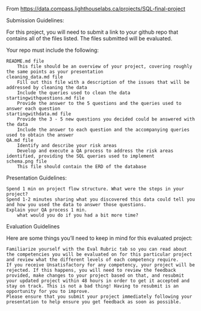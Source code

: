 From
https://data.compass.lighthouselabs.ca/projects/SQL-final-project

Submission Guidelines:

For this project, you will need to submit a link to your github repo that contains all of the files listed. The files submitted will be evaluated.

Your repo must include the following:

    README.md file
        This file should be an overview of your project, covering roughly the same points as your presentation
    cleaning_data.md file
        Fill out this file with a description of the issues that will be addressed by cleaning the data
        Include the queries used to clean the data
    startingwithquestions.md file
        Provide the answer to the 5 questions and the queries used to answer each question
    startingwithdata.md file
        Provide the 3 - 5 new questions you decided could be answered with the data
        Include the answer to each question and the accompanying queries used to obtain the answer
    QA.md file
        Identify and describe your risk areas
        Develop and execute a QA process to address the risk areas identified, providing the SQL queries used to implement
    schema.png file
        This file should contain the ERD of the database

Presentation Guidelines:

    Spend 1 min on project flow structure. What were the steps in your project?
    Spend 1-2 minutes sharing what you discovered this data could tell you and how you used the data to answer those questions.
    Explain your QA process 1 min.
        what would you do if you had a bit more time?

Evaluation Guidelines

Here are some things you’ll need to keep in mind for this evaluated project:

    Familiarize yourself with the Eval Rubric tab so you can read about the competencies you will be evaluated on for this particular project and review what the different levels of each competency require.
    If you receive Unsatisfactory for any competency, your project will be rejected. If this happens, you will need to review the feedback provided, make changes to your project based on that, and resubmit your updated project within 48 hours in order to get it accepted and stay on track. This is not a bad thing! Having to resubmit is an opportunity for you to improve.
    Please ensure that you submit your project immediately following your presentation to help ensure you get feedback as soon as possible.
